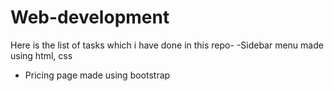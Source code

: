 # Web-development
Here is the list of tasks which i have done in this repo- 
-Sidebar menu made using html, css
- Pricing page made using bootstrap
